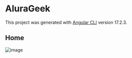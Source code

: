 # AluraGeek

This project was generated with [Angular CLI](https://github.com/angular/angular-cli) version 17.2.3.

## Home
![image](https://github.com/marcosprofile/alura-geek/assets/86635292/32a599cb-3f1a-43e2-9043-8a5493ae5748)
